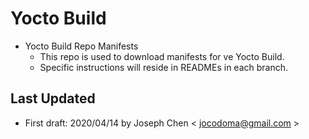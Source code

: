 # Yocto Build
* Yocto Build Repo Manifests
  * This repo is used to download manifests for ve Yocto Build.
  * Specific instructions will reside in READMEs in each branch.

## Last Updated
* First draft: 2020/04/14 by Joseph Chen < <jocodoma@gmail.com> >
